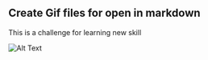 ## Create Gif files for open in markdown

This is a challenge for learning new skill

![Alt Text](https://media.giphy.com/media/pFuQkU1HWZ4khyVYFt/giphy.gif)